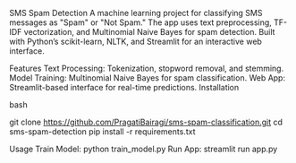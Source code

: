 SMS Spam Detection
A machine learning project for classifying SMS messages as "Spam" or "Not Spam." The app uses text preprocessing, TF-IDF vectorization, and Multinomial Naive Bayes for spam detection. Built with Python’s scikit-learn, NLTK, and Streamlit for an interactive web interface.

Features
Text Processing: Tokenization, stopword removal, and stemming.
Model Training: Multinomial Naive Bayes for spam classification.
Web App: Streamlit-based interface for real-time predictions.
Installation

bash

git clone https://github.com/PragatiBairagi/sms-spam-classification.git
cd sms-spam-detection
pip install -r requirements.txt

Usage
Train Model: python train_model.py
Run App: streamlit run app.py
